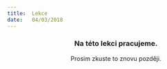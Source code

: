 ```yaml
---
title:  Lekce
date:   04/03/2018
---
```


### <center>Na této lekci pracujeme.</center>
<center>Prosim zkuste to znovu později.</center>